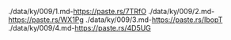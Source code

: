 ./data/ky/009/1.md-https://paste.rs/7TRfO
./data/ky/009/2.md-https://paste.rs/WX1Pg
./data/ky/009/3.md-https://paste.rs/IbopT
./data/ky/009/4.md-https://paste.rs/4D5UG